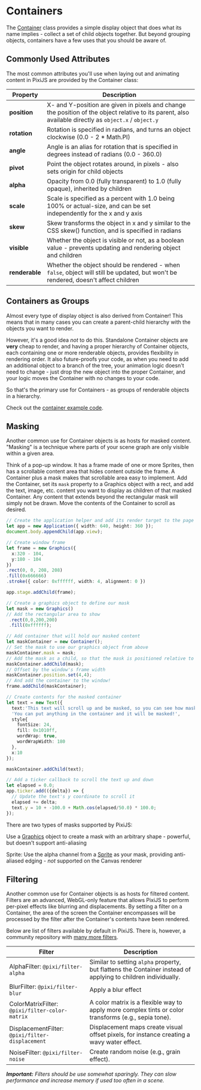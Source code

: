 # Containers

The [Container](https://pixijs.download/release/docs/PIXI.Container.html) class provides a simple display object that does what its name implies - collect a set of child objects together.  But beyond grouping objects, containers have a few uses that you should be aware of.

## Commonly Used Attributes

The most common attributes you'll use when laying out and animating content in PixiJS are provided by the Container class:

| Property | Description |
| --- | --- |
| **position** | X- and Y-position are given in pixels and change the position of the object relative to its parent, also available directly as `object.x` / `object.y` |
| **rotation** | Rotation is specified in radians, and turns an object clockwise (0.0 - 2 * Math.PI) |
| **angle** | Angle is an alias for rotation that is specified in degrees instead of radians (0.0 - 360.0) |
| **pivot** | Point the object rotates around, in pixels - also sets origin for child objects |
| **alpha** | Opacity from 0.0 (fully transparent) to 1.0 (fully opaque), inherited by children |
| **scale** | Scale is specified as a percent with 1.0 being 100% or actual-size, and can be set independently for the x and y axis |
| **skew** | Skew transforms the object in x and y similar to the CSS skew() function, and is specified in radians |
| **visible** | Whether the object is visible or not, as a boolean value - prevents updating and rendering object and children |
| **renderable** | Whether the object should be rendered - when `false`, object will still be updated, but won't be rendered, doesn't affect children |

## Containers as Groups

Almost every type of display object is also derived from Container!  This means that in many cases you can create a parent-child hierarchy with the objects you want to render.

However, it's a good idea _not_ to do this.  Standalone Container objects are **very** cheap to render, and having a proper hierarchy of Container objects, each containing one or more renderable objects, provides flexibility in rendering order.  It also future-proofs your code, as when you need to add an additional object to a branch of the tree, your animation logic doesn't need to change - just drop the new object into the proper Container, and your logic moves the Container with no changes to your code.

So that's the primary use for Containers - as groups of renderable objects in a hierarchy.

Check out the [container example code](../../examples/basic/container).

## Masking

Another common use for Container objects is as hosts for masked content.  "Masking" is a technique where parts of your scene graph are only visible within a given area.

Think of a pop-up window.  It has a frame made of one or more Sprites, then has a scrollable content area that hides content outside the frame.  A Container plus a mask makes that scrollable area easy to implement.  Add the Container, set its `mask` property to a Graphics object with a rect, and add the text, image, etc. content you want to display as children of that masked Container.  Any content that extends beyond the rectangular mask will simply not be drawn.  Move the contents of the Container to scroll as desired.

```ts
// Create the application helper and add its render target to the page
let app = new Application({ width: 640, height: 360 });
document.body.appendChild(app.view);

// Create window frame
let frame = new Graphics({
  x:320 - 104,
  y:180 - 104
})
.rect(0, 0, 208, 208)
.fill(0x666666)
.stroke({ color: 0xffffff, width: 4, alignment: 0 })

app.stage.addChild(frame);

// Create a graphics object to define our mask
let mask = new Graphics()
// Add the rectangular area to show
 .rect(0,0,200,200)
 .fill(0xffffff);

// Add container that will hold our masked content
let maskContainer = new Container();
// Set the mask to use our graphics object from above
maskContainer.mask = mask;
// Add the mask as a child, so that the mask is positioned relative to its parent
maskContainer.addChild(mask);
// Offset by the window's frame width
maskContainer.position.set(4,4);
// And add the container to the window!
frame.addChild(maskContainer);

// Create contents for the masked container
let text = new Text({
  text:'This text will scroll up and be masked, so you can see how masking works.  Lorem ipsum and all that.\n\n' +
  'You can put anything in the container and it will be masked!',
  style{
    fontSize: 24,
    fill: 0x1010ff,
    wordWrap: true,
    wordWrapWidth: 180
  },
  x:10
});

maskContainer.addChild(text);

// Add a ticker callback to scroll the text up and down
let elapsed = 0.0;
app.ticker.add(({delta}) => {
  // Update the text's y coordinate to scroll it
  elapsed += delta;
  text.y = 10 + -100.0 + Math.cos(elapsed/50.0) * 100.0;
});
```

There are two types of masks supported by PixiJS:

Use a [Graphics](https://pixijs.download/release/docs/PIXI.Graphics.html) object to create a mask with an arbitrary shape - powerful, but doesn't support anti-aliasing

Sprite: Use the alpha channel from a [Sprite](https://pixijs.download/release/docs/PIXI.Sprite.html) as your mask, providing anti-aliased edging - _not_ supported on the Canvas renderer

## Filtering

Another common use for Container objects is as hosts for filtered content.  Filters are an advanced, WebGL-only feature that allows PixiJS to perform per-pixel effects like blurring and displacements.  By setting a filter on a Container, the area of the screen the Container encompasses will be processed by the filter after the Container's contents have been rendered.

Below are list of filters available by default in PixiJS. There is, however, a community repository with [many more filters](https://github.com/pixijs/filters).

| Filter                                                                                 | Description                                                                                                   |
| ---                                                                                    | ---                                                                                                           |
| AlphaFilter: `@pixi/filter-alpha`                      | Similar to setting `alpha` property, but flattens the Container instead of applying to children individually. |
| BlurFilter: `@pixi/filter-blur`                         | Apply a blur effect                                                                                           |
| ColorMatrixFilter: `@pixi/filter-color-matrix`   | A color matrix is a flexible way to apply more complex tints or color transforms (e.g., sepia tone).          |
| DisplacementFilter: `@pixi/filter-displacement` | Displacement maps create visual offset pixels, for instance creating a wavy water effect.                     |
| NoiseFilter: `@pixi/filter-noise`                      | Create random noise (e.g., grain effect).                                                                     |

_**Important:** Filters should be use somewhat sparingly. They can slow performance and increase memory if used too often in a scene._
